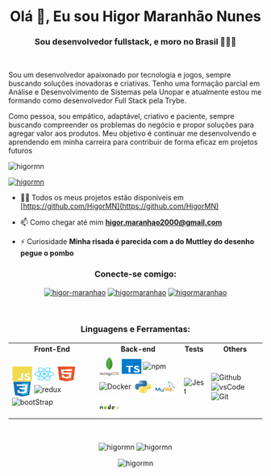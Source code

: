 <h1 align="center">Olá 👋, Eu sou Higor Maranhão Nunes</h1>
<h3 align="center">Sou desenvolvedor fullstack, e moro no Brasil 👨🏽‍💻</h3><br />

Sou um desenvolvedor apaixonado por tecnologia e jogos, sempre buscando soluções inovadoras e criativas. Tenho uma formação parcial em Análise e Desenvolvimento de Sistemas pela Unopar e atualmente estou me formando como desenvolvedor Full Stack pela Trybe.

Como pessoa, sou empático, adaptável, criativo e paciente, sempre buscando compreender os problemas do negócio e propor soluções para agregar valor aos produtos. Meu objetivo é continuar me desenvolvendo e aprendendo em minha carreira para contribuir de forma eficaz em projetos futuros

<p align="left"> <img src="https://komarev.com/ghpvc/?username=higormn&label=Profile%20views&color=0e75b6&style=flat" alt="higormn" /> </p>

<p align="left"> <a href="https://github.com/ryo-ma/github-profile-trophy"><img src="https://github-profile-trophy.vercel.app/?username=higormn" alt="higormn" /></a> </p>

- 👨‍💻 Todos os meus projetos estão disponíveis em [https://github.com/HigorMN](https://github.com/HigorMN)

- 📫 Como chegar até mim **higor.maranhao2000@gmail.com**

- ⚡ Curiosidade **Minha risada é parecida com a do Muttley do desenho pegue o pombo**

<h3 align="center">Conecte-se comigo:</h3>
<p align="center">
<a href="https://linkedin.com/in/higor-maranhao" target="blank"><img align="center" src="https://raw.githubusercontent.com/rahuldkjain/github-profile-readme-generator/master/src/images/icons/Social/linked-in-alt.svg" alt="higor-maranhao" height="30" width="40" /></a>
<a href="https://instagram.com/higormaranhao" target="blank"><img align="center" src="https://raw.githubusercontent.com/rahuldkjain/github-profile-readme-generator/master/src/images/icons/Social/instagram.svg" alt="higormaranhao" height="30" width="40" /></a>
 <a href="mailto: higor.maranhao2000@gmail.com" target="blank"><img align="center" src="https://www.kibrispdr.org/data/601/gmail-icon-18.jpg" alt="higormaranhao" height="40" width="40" /></a>
</p>

<br />

<h3 align="center">Linguagens e Ferramentas:</h3>
<table align="center">
  <tr>
    <th>Front-End</th>
    <th>Back-end</th>
    <th>Tests</th>
    <th>Others</th>
  </tr>
  <tr>
    <td>
      <img align="center" alt="Js" height="30" width="40" src="https://raw.githubusercontent.com/devicons/devicon/master/icons/javascript/javascript-plain.svg">
      <img align="center" alt="React" height="30" width="40" src="https://raw.githubusercontent.com/devicons/devicon/master/icons/react/react-original.svg">
      <img align="center" alt="HTML" height="30" width="40" src="https://raw.githubusercontent.com/devicons/devicon/master/icons/html5/html5-original.svg">
      <img align="center" alt="CSS" height="30" width="40" src="https://raw.githubusercontent.com/devicons/devicon/master/icons/css3/css3-original.svg">
      <img align="center" alt="redux" height="30" width="40" src="https://cdn.jsdelivr.net/gh/devicons/devicon/icons/redux/redux-original.svg">
      <img align="center" alt="bootStrap" height="30" width="40" src="https://cdn.jsdelivr.net/gh/devicons/devicon/icons/bootstrap/bootstrap-original.svg">
    </td>
    <td>
       <img align="center" alt="mongodb" src="https://raw.githubusercontent.com/devicons/devicon/master/icons/mongodb/mongodb-original-wordmark.svg" width="40" height="40"/>
       <img align="center" alt="Ts" height="30" width="40" src="https://raw.githubusercontent.com/devicons/devicon/master/icons/typescript/typescript-plain.svg">
       <img align="center" alt="npm" height="30" width="40" src="https://cdn.jsdelivr.net/gh/devicons/devicon/icons/npm/npm-original-wordmark.svg">
       <img align="center" alt="Docker" height="30" width="40" src="https://cdn.jsdelivr.net/gh/devicons/devicon/icons/docker/docker-original-wordmark.svg">
       <img align="center" alt="Python" height="30" width="40" src="https://raw.githubusercontent.com/devicons/devicon/master/icons/python/python-original.svg">
       <img align="center" alt="mysql" src="https://raw.githubusercontent.com/devicons/devicon/master/icons/mysql/mysql-original-wordmark.svg" width="40" height="40"/>
       <img align="center" alt="nodejs" src="https://raw.githubusercontent.com/devicons/devicon/master/icons/nodejs/nodejs-original-wordmark.svg"  width="40" height="40"/>
    </td>
    <td>
       <img align="center" alt="Jest" height="30" width="40" src="https://cdn.jsdelivr.net/gh/devicons/devicon/icons/jest/jest-plain.svg">
    </td>
    <td>
       <img align="center" alt="Github" height="30" width="40" src="https://cdn.jsdelivr.net/gh/devicons/devicon/icons/github/github-original.svg">
       <img align="center" alt="vsCode" height="30" width="40" src="https://cdn.jsdelivr.net/gh/devicons/devicon/icons/vscode/vscode-original.svg">
       <img align="center" alt="Git" height="30" width="40" src="https://cdn.jsdelivr.net/gh/devicons/devicon/icons/git/git-original.svg">
    </td>
  </tr>
</table>

<br />

<p align="center"><img align="center" src="https://github-readme-streak-stats.herokuapp.com/?user=higormn&theme=dark" alt="higormn" width="300" />&nbsp;<img align="center" src="https://github-readme-stats.vercel.app/api?username=higormn&show_icons=true&theme=dark&locale=en" alt="higormn" width="300" /></p>

<p align="center"><img align="center" src="https://github-readme-stats.vercel.app/api/top-langs?username=higormn&show_icons=true&theme=dark&locale=en&layout=compact" alt="higormn" width="300" /></p>
